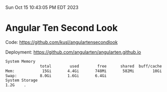 Sun Oct 15 10:43:05 PM EDT 2023

# Angular Ten Second Look

Code: https://github.com/kusl/angulartensecondlook

Deployment: https://github.com/angularten/angularten.github.io

```bash
System Memory
               total        used        free      shared  buff/cache   available
Mem:            15Gi       4.4Gi       748Mi       582Mi        10Gi       9.9Gi
Swap:          8.0Gi       1.6Gi       6.4Gi
System Storage
1.2G	.
```
